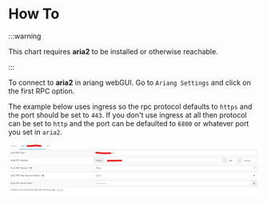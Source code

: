 # How To

:::warning

This chart requires **aria2** to be installed or otherwise reachable.

:::

To connect to **aria2** in ariang webGUI. Go to `Ariang Settings` and click on the first RPC option.

The example below uses ingress so the rpc protocol defaults to `https` and the port should be set to `443`. If you don't use ingress at all then protocol can be set to `http` and the port can be defaulted to `6800` or whatever port you set in `aria2`.

![ariang-ingress](./img/ariang-ingress.png)
